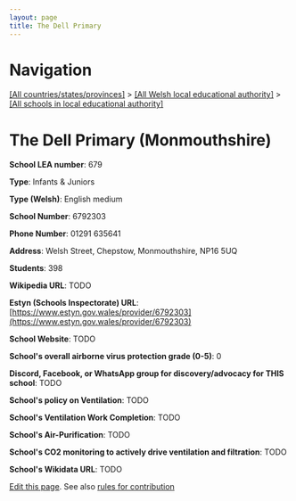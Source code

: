 ```yaml
---
layout: page
title: The Dell Primary
---
```

# Navigation

[[All countries/states/provinces]](../../..) > [[All Welsh local educational authority]](../..) > [[All schools in local educational authority]](..)

# The Dell Primary (Monmouthshire)

**School LEA number**: 679

**Type**: Infants & Juniors

**Type (Welsh)**: English medium

**School Number**: 6792303

**Phone Number**: 01291 635641

**Address**: Welsh Street, Chepstow, Monmouthshire, NP16 5UQ

**Students**: 398

**Wikipedia URL**: TODO

**Estyn (Schools Inspectorate) URL**: [https://www.estyn.gov.wales/provider/6792303](https://www.estyn.gov.wales/provider/6792303)

**School Website**: TODO

**School's overall airborne virus protection grade (0-5)**: 0

**Discord, Facebook, or WhatsApp group for discovery/advocacy for THIS school**: TODO

**School's policy on Ventilation**: TODO

**School's Ventilation Work Completion**: TODO

**School's Air-Purification**: TODO

**School's CO2 monitoring to actively drive ventilation and filtration**: TODO

**School's Wikidata URL**: TODO




[Edit this page](https://github.com/VentilationProject/Wales/edit/prif/./Monmouthshire/The_Dell_Primary.md). See also [rules for contribution](../../../contribution-rules/)